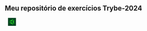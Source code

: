  <h2>Meu repositório de exercícios Trybe-2024</h2>
 <div style="margin-left:10px"><img src="Importante/img/ty.png" alt="logo" width="25" height="25"></div>

